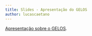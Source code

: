 ```yaml
---
title: Slides - Apresentação do GELOS
author: lucascaetano
---
```


[Apresentação sobre o GELOS](/assets/apresentacao_gelos.pdf).

